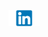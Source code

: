 [<img src="images/linkedin.png"  width="50">](https://www.linkedin.com/in/dafna-pundak-b7425219b/)


